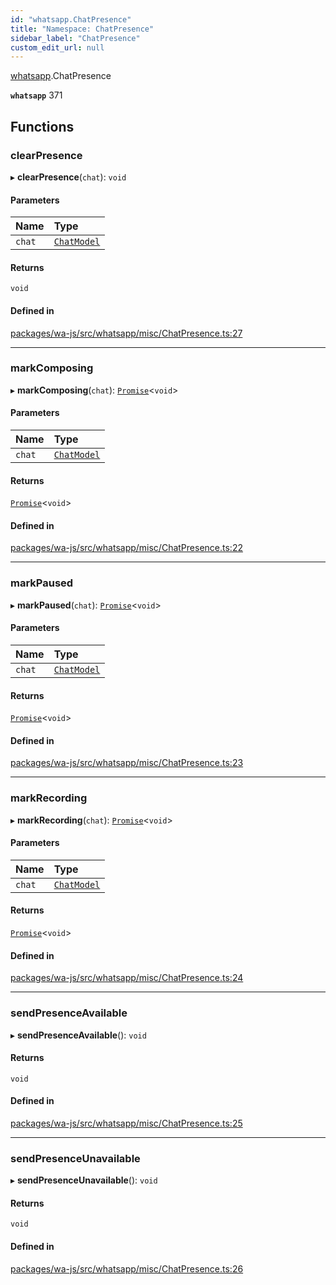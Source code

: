 ```yaml
---
id: "whatsapp.ChatPresence"
title: "Namespace: ChatPresence"
sidebar_label: "ChatPresence"
custom_edit_url: null
---
```


[whatsapp](whatsapp.md).ChatPresence

**`whatsapp`** 371

## Functions

### clearPresence

▸ **clearPresence**(`chat`): `void`

#### Parameters

| Name | Type |
| :------ | :------ |
| `chat` | [`ChatModel`](../classes/whatsapp.ChatModel.md) |

#### Returns

`void`

#### Defined in

[packages/wa-js/src/whatsapp/misc/ChatPresence.ts:27](https://github.com/wppconnect-team/wa-js/blob/main/src/whatsapp/misc/ChatPresence.ts#L27)

___

### markComposing

▸ **markComposing**(`chat`): [`Promise`]( https://developer.mozilla.org/en-US/docs/Web/JavaScript/Reference/Global_Objects/Promise )<`void`\>

#### Parameters

| Name | Type |
| :------ | :------ |
| `chat` | [`ChatModel`](../classes/whatsapp.ChatModel.md) |

#### Returns

[`Promise`]( https://developer.mozilla.org/en-US/docs/Web/JavaScript/Reference/Global_Objects/Promise )<`void`\>

#### Defined in

[packages/wa-js/src/whatsapp/misc/ChatPresence.ts:22](https://github.com/wppconnect-team/wa-js/blob/main/src/whatsapp/misc/ChatPresence.ts#L22)

___

### markPaused

▸ **markPaused**(`chat`): [`Promise`]( https://developer.mozilla.org/en-US/docs/Web/JavaScript/Reference/Global_Objects/Promise )<`void`\>

#### Parameters

| Name | Type |
| :------ | :------ |
| `chat` | [`ChatModel`](../classes/whatsapp.ChatModel.md) |

#### Returns

[`Promise`]( https://developer.mozilla.org/en-US/docs/Web/JavaScript/Reference/Global_Objects/Promise )<`void`\>

#### Defined in

[packages/wa-js/src/whatsapp/misc/ChatPresence.ts:23](https://github.com/wppconnect-team/wa-js/blob/main/src/whatsapp/misc/ChatPresence.ts#L23)

___

### markRecording

▸ **markRecording**(`chat`): [`Promise`]( https://developer.mozilla.org/en-US/docs/Web/JavaScript/Reference/Global_Objects/Promise )<`void`\>

#### Parameters

| Name | Type |
| :------ | :------ |
| `chat` | [`ChatModel`](../classes/whatsapp.ChatModel.md) |

#### Returns

[`Promise`]( https://developer.mozilla.org/en-US/docs/Web/JavaScript/Reference/Global_Objects/Promise )<`void`\>

#### Defined in

[packages/wa-js/src/whatsapp/misc/ChatPresence.ts:24](https://github.com/wppconnect-team/wa-js/blob/main/src/whatsapp/misc/ChatPresence.ts#L24)

___

### sendPresenceAvailable

▸ **sendPresenceAvailable**(): `void`

#### Returns

`void`

#### Defined in

[packages/wa-js/src/whatsapp/misc/ChatPresence.ts:25](https://github.com/wppconnect-team/wa-js/blob/main/src/whatsapp/misc/ChatPresence.ts#L25)

___

### sendPresenceUnavailable

▸ **sendPresenceUnavailable**(): `void`

#### Returns

`void`

#### Defined in

[packages/wa-js/src/whatsapp/misc/ChatPresence.ts:26](https://github.com/wppconnect-team/wa-js/blob/main/src/whatsapp/misc/ChatPresence.ts#L26)
